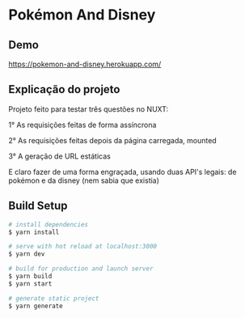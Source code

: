 # Pokémon And Disney

## Demo

https://pokemon-and-disney.herokuapp.com/

## Explicação do projeto
Projeto feito para testar três questões no NUXT: 

1° As requisições feitas de forma assíncrona

2° As requisições feitas depois da página carregada, mounted

3° A geração de URL estáticas

E claro fazer de uma forma engraçada, usando duas API's legais: de pokémon e da disney (nem sabia que existia)

## Build Setup

```bash
# install dependencies
$ yarn install

# serve with hot reload at localhost:3000
$ yarn dev

# build for production and launch server
$ yarn build
$ yarn start

# generate static project
$ yarn generate
```
